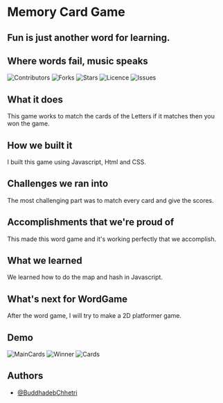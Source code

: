 # Memory Card Game

## Fun is just another word for learning.

## Where words fail, music speaks

![Contributors](https://img.shields.io/github/contributors/Buddhad/Memory_Card_Game)
![Forks](https://img.shields.io/github/forks/Buddhad/Memory_Card_Game)
![Stars](https://img.shields.io/github/stars/Buddhad/Memory_Card_Game)
![Licence](https://img.shields.io/github/license/Buddhad/Memory_Card_Game)
![Issues](https://img.shields.io/github/issues/Buddhad/Memory_Card_Game)

## What it does

This game works to match the cards of the Letters if it matches then you won the game.

## How we built it

I built this game using Javascript, Html and CSS.

## Challenges we ran into

The most challenging part was to match every card and give the scores.

## Accomplishments that we're proud of

This made this word game and it's working perfectly that we accomplish.

## What we learned

We learned how to do the map and hash in Javascript.

## What's next for WordGame

After the word game, I will try to make a 2D platformer game.

## Demo

![MainCards](https://cdn.discordapp.com/attachments/926055068271251467/946473998198374420/unknown.png)
![Winner](https://cdn.discordapp.com/attachments/926055068271251467/946473919714586674/unknown.png)
![Cards](https://cdn.discordapp.com/attachments/926055068271251467/946473572195508264/unknown.png)

## Authors

- [@BuddhadebChhetri](https://github.com/Buddhad)
